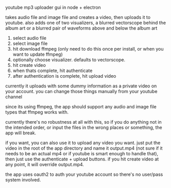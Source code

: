youtube mp3 uploader gui in node + electron

takes audio file and image file and creates a video, then uploads it to youtube. also adds one of two visualizers, a blurred vectorscope behind the album art or a blurred pair of waveforms above and below the album art

1. select audio file
2. select image file
3. hit download ffmpeg (only need to do this once per install, or when you want to update ffmpeg)
4. optionally choose visualizer. defaults to vectorscope.
5. hit create video
6. when thats complete, hit authenticate
7. after authentication is complete, hit upload video

currently it uploads with some dummy information as a private video on your account. you can change those things manually from your youtube channel

since its using ffmpeg, the app should support any audio and image file types that ffmpeg works with.

currently there's no robustness at all with this, so if you do anything not in the intended order, or input the files in the wrong places or something, the app will break.

if you want, you can also use it to upload any video you want. just put the video in the root of the app directory and name it output.mp4 (not sure if it needs to be an actual mp4 or if youtube is smart enough to handle that), then just use the authenticate + upload buttons. if you hit create video at any point, it will override output.mp4.

the app uses oauth2 to auth your youtube account so there's no user/pass system involved.
